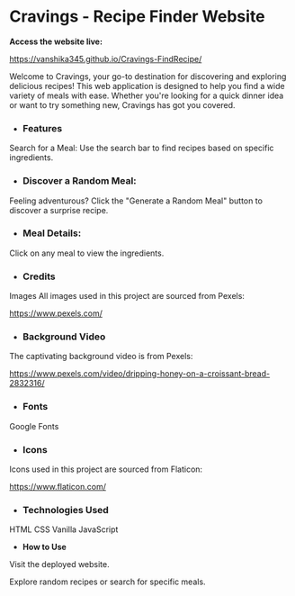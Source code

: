 # Cravings - Recipe Finder Website

**Access the website live:**

https://vanshika345.github.io/Cravings-FindRecipe/

Welcome to Cravings, your go-to destination for discovering and exploring delicious recipes! This web application is designed to help you find a wide variety of meals with ease. Whether you're looking for a quick dinner idea or want to try something new, Cravings has got you covered.


* ### Features
Search for a Meal: Use the search bar to find recipes based on specific ingredients.

* ### Discover a Random Meal:

Feeling adventurous? Click the "Generate a Random Meal" button to discover a surprise recipe.



* ### Meal Details:

Click on any meal to view the ingredients.


* ### Credits
Images
All images used in this project are sourced from Pexels:

https://www.pexels.com/


* ### Background Video
The captivating background video is from Pexels:

https://www.pexels.com/video/dripping-honey-on-a-croissant-bread-2832316/

* ### Fonts
Google Fonts


* ### Icons
Icons used in this project are sourced from Flaticon:

https://www.flaticon.com/


* ### Technologies Used
HTML
CSS
Vanilla JavaScript


* **How to Use**

Visit the deployed website.


Explore random recipes or search for specific meals.
